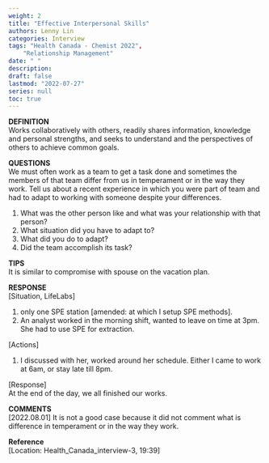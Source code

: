 ```yaml
---
weight: 2
title: "Effective Interpersonal Skills"
authors: Lenny Lin
categories: Interview
tags: "Health Canada - Chemist 2022",
    "Relationship Management"
date: " "
description: 
draft: false
lastmod: "2022-07-27"
series: null
toc: true
---
```


**DEFINITION**  
Works collaboratively with others, readily shares information, knowledge and personal strengths, and seeks to understand and the perspectives of others to achieve common goals.  

**QUESTIONS**  
We must often work as a team to get a task done and sometimes the members of that team differ from us in temperament or in the way they work.  Tell us about a recent experience in which you were part of team and had to adapt to working with someone despite your differences.  

1) What was the other person like and what was your relationship with that person?  
2) What situation did you have to adapt to?  
3) What did you do to adapt?  
4) Did the team accomplish its task?  

**TIPS**  
It is similar to compromise with spouse on the vacation plan.  

**RESPONSE**  
[Situation, LifeLabs]   
1) only one SPE station [amended: at which I setup SPE methods].  
2) An analyst worked in the morning shift, wanted to leave on time at 3pm. She had to use SPE for extraction.  

[Actions]  
1) I discussed with her, worked around her schedule.  Either I came to work at 6am, or stay late till 8pm.  

[Response]  
At the end of the day, we all finished our works.  


**COMMENTS**  
[2022.08.01] It is not a good case because it did not comment what is difference in temperament or in the way they work.


**Reference**  
[Location: Health_Canada_interview-3, 19:39]  


